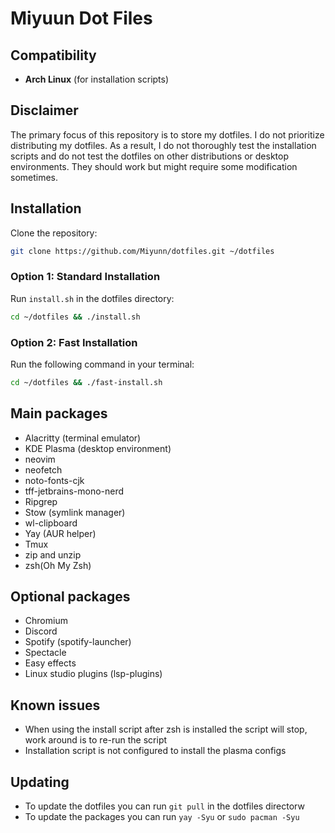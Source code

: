 # Miyuun Dot Files

## Compatibility

- **Arch Linux** (for installation scripts)

## Disclaimer

The primary focus of this repository is to store my dotfiles. I do not prioritize distributing my dotfiles. As a result, I do not thoroughly test the installation scripts and do not test the dotfiles on other distributions or desktop environments. They should work but might require some modification sometimes.

## Installation

Clone the repository:

```sh
git clone https://github.com/Miyunn/dotfiles.git ~/dotfiles
```

### Option 1: Standard Installation

Run `install.sh` in the dotfiles directory:

```sh
cd ~/dotfiles && ./install.sh

```

### Option 2: Fast Installation

Run the following command in your terminal:

```sh
cd ~/dotfiles && ./fast-install.sh
```

## Main packages

- Alacritty (terminal emulator)
- KDE Plasma (desktop environment)
- neovim
- neofetch
- noto-fonts-cjk
- tff-jetbrains-mono-nerd
- Ripgrep
- Stow (symlink manager)
- wl-clipboard
- Yay (AUR helper)
- Tmux
- zip and unzip
- zsh(Oh My Zsh)

## Optional packages

- Chromium
- Discord
- Spotify (spotify-launcher)
- Spectacle
- Easy effects
- Linux studio plugins (lsp-plugins)

## Known issues

- When using the install script after zsh is installed the script will stop, work around is to re-run the script
- Installation script is not configured to install the plasma configs

## Updating

- To update the dotfiles you can run `git pull` in the dotfiles directorw
- To update the packages you can run `yay -Syu` or `sudo pacman -Syu`
